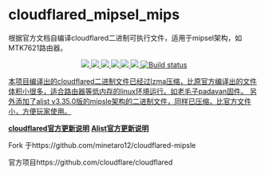 # cloudflared_mipsel_mips
根据官方文档自编译cloudflared二进制可执行文件，适用于mipsel架构，如MTK7621路由器。 
<p align="center">
<a href="https://github.com/dearxjoe/cloudflared_mipsel/releases"><img src="https://img.shields.io/github/downloads/dearxjoe/cloudflared_mipsel/total">
<a href="https://github.com/dearxjoe/cloudflared_mipsel/graphs/contributors"><img src="https://img.shields.io/github/contributors-anon/dearxjoe/cloudflared_mipsel">
<a href="https://github.com/dearxjoe/cloudflared_mipsel/releases/"><img src="https://img.shields.io/github/release/dearxjoe/cloudflared_mipsel">
<a href="https://github.com/dearxjoe/cloudflared_mipsel/issues"><img src="https://img.shields.io/github/issues-raw/dearxjoe/cloudflared_mipsel">
<a href="https://github.com/dearxjoe/cloudflared_mipsel/discussions"><img src="https://img.shields.io/github/discussions/dearxjoe/cloudflared_mipsel">
<a href="GitHub repo size"><img src="https://img.shields.io/github/repo-size/dearxjoe/cloudflared_mipsel?color=red&style=flat-square">
<a href="https://github.com/dearxjoe/cloudflared_mipsel/actions?query=workflow%3ABuild"><img src="https://img.shields.io/github/actions/workflow/status/dearxjoe/cloudflared_mipsel/build.yml?branch=main" alt="Build status">
</p>

本项目编译出的cloudflared二进制文件已经过lzma压缩，比原官方编译出的文件体积小很多，适合路由器等低内存的linux环境运行。如老毛子padavan固件。
另外添加了alist v3.35.0版的mipsle架构的二进制文件，同样已压缩，比官方文件小，方便玩家使用。
           
 **[cloudflared官方更新说明](https://github.com/cloudflare/cloudflared/releases)**
 **[Alist官方更新说明](https://github.com/alist-org/alist/releases)**
 
Fork 于https://github.com/minetaro12/cloudflared-mipsle


官方项目https://github.com/cloudflare/cloudflared
